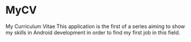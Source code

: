 # MyCV
My Curriculum Vitae
This application is the first of a series aiming to show my skills in Android development in order to find my first job in this field.
